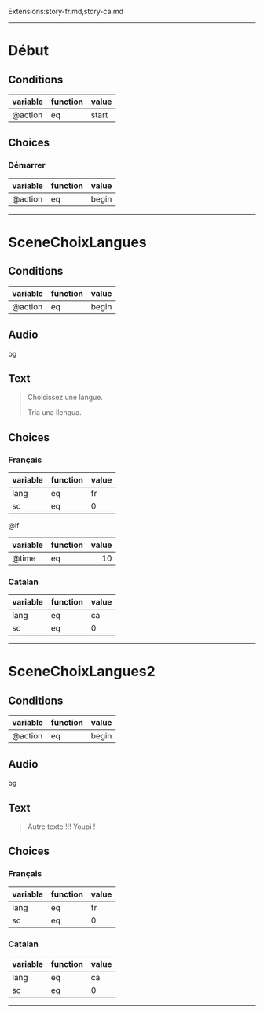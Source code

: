 Extensions:story-fr.md,story-ca.md

*****

# Début
## Conditions
| variable   | function   | value   |
|:-----------|:-----------|:--------|
| @action    | eq         | start   |

## Choices
### Démarrer
| variable   | function   | value   |
|:-----------|:-----------|:--------|
| @action    | eq         | begin   |

******

# SceneChoixLangues
## Conditions
| variable   | function   | value   |
|:-----------|:-----------|:--------|
| @action    | eq         | begin   |

## Audio
bg
## Text
> Choisissez une langue.
> 
> Tria una llengua.
## Choices
### Français
| variable   | function   | value   |
|:-----------|:-----------|:--------|
| lang       | eq         | fr      |
| sc         | eq         | 0       |

@if

| variable   | function   |   value |
|:-----------|:-----------|--------:|
| @time      | eq         |      10 |
### Catalan
| variable   | function   | value   |
|:-----------|:-----------|:--------|
| lang       | eq         | ca      |
| sc         | eq         | 0       |

******

# SceneChoixLangues2
## Conditions
| variable   | function   | value   |
|:-----------|:-----------|:--------|
| @action    | eq         | begin   |

## Audio
bg
## Text
> Autre texte !!!
> Youpi !
## Choices
### Français
| variable   | function   | value   |
|:-----------|:-----------|:--------|
| lang       | eq         | fr      |
| sc         | eq         | 0       |
### Catalan
| variable   | function   | value   |
|:-----------|:-----------|:--------|
| lang       | eq         | ca      |
| sc         | eq         | 0       |

******


